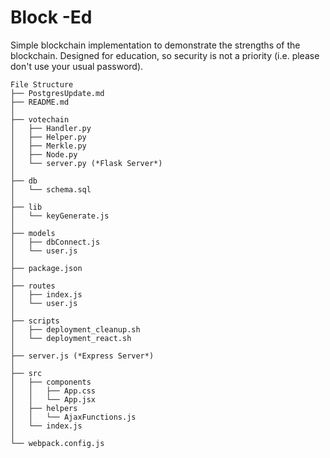 # Block -Ed

Simple blockchain implementation to demonstrate the strengths of the blockchain. Designed for education, so security is not a priority (i.e. please don't use your usual password).

```
File Structure
├── PostgresUpdate.md
├── README.md
│
├── votechain
│   ├── Handler.py
│   ├── Helper.py
│   ├── Merkle.py
│   ├── Node.py
│   └── server.py (*Flask Server*)
│
├── db
│   └── schema.sql
│
├── lib
│   └── keyGenerate.js
│
├── models
│   ├── dbConnect.js
│   └── user.js
│
├── package.json
│
├── routes
│   ├── index.js
│   └── user.js
│
├── scripts
│   ├── deployment_cleanup.sh
│   └── deployment_react.sh
│
├── server.js (*Express Server*)
│
├── src
│   ├── components
│   │   ├── App.css
│   │   └── App.jsx
│   ├── helpers
│   │   └── AjaxFunctions.js
│   └── index.js
│
└── webpack.config.js
```
